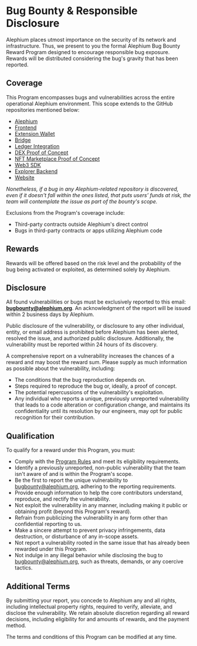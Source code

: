 # Bug Bounty & Responsible Disclosure

Alephium places utmost importance on the security of its network and infrastructure. Thus, we present to you the formal Alephium Bug Bounty Reward Program designed to encourage responsible bug exposure. Rewards will be distributed considering the bug's gravity that has been reported.

## Coverage

This Program encompasses bugs and vulnerabilities across the entire operational Alephium environment. This scope extends to the GitHub repositories mentioned below:

- [Alephium](https://github.com/alephium/alephium)
- [Frontend](https://github.com/alephium/alephium-frontend)
- [Extension Wallet](https://github.com/alephium/extension-wallet)
- [Bridge](https://github.com/alephium/wormhole-fork)
- [Ledger Integration](https://github.com/alephium/ledger-alephium)
- [DEX Proof of Concept](https://github.com/alephium/alephium-dex)
- [NFT Marketplace Proof of Concept](https://github.com/alephium/alephium-nft)
- [Web3 SDK](https://github.com/alephium/alephium-web3)
- [Explorer Backend](https://github.com/alephium/explorer-backend)
- [Website](https://github.com/alephium/www)

*Nonetheless, if a bug in any Alephium-related repository is discovered, even if it doesn't fall within the ones listed, that puts users’ funds at risk, the team will contemplate the issue as part of the bounty's scope.*

Exclusions from the Program's coverage include:

- Third-party contracts outside Alephium's direct control
- Bugs in third-party contracts or apps utilizing Alephium code

## Rewards

Rewards will be offered based on the risk level and the probability of the bug being activated or exploited, as determined solely by Alephium.

## Disclosure

All found vulnerabilities or bugs must be exclusively reported to this email: **bugbounty@alephium.org**.  An acknowledgment of the report will be issued within 2 business days by Alephium.

Public disclosure of the vulnerability, or disclosure to any other individual, entity, or email address is prohibited before Alephium has been alerted, resolved the issue, and authorized public disclosure. Additionally, the vulnerability must be reported within 24 hours of its discovery.

A comprehensive report on a vulnerability increases the chances of a reward and may boost the reward sum. Please supply as much information as possible about the vulnerability, including:

- The conditions that the bug reproduction depends on.
- Steps required to reproduce the bug or, ideally, a proof of concept.
- The potential repercussions of the vulnerability's exploitation.
- Any individual who reports a unique, previously unreported vulnerability that leads to a code alteration or configuration change, and maintains its confidentiality until its resolution by our engineers, may opt for public recognition for their contribution.

## Qualification

To qualify for a reward under this Program, you must:

- Comply with the [Program Rules](https://github.com/alephium/community/blob/master/RewardProgramRules.md) and meet its eligibility requirements.
- Identify a previously unreported, non-public vulnerability that the team isn't aware of and is within the Program's scope.
- Be the first to report the unique vulnerability to bugbounty@alephium.org, adhering to the reporting requirements.
- Provide enough information to help the core contributors understand, reproduce, and rectify the vulnerability.
- Not exploit the vulnerability in any manner, including making it public or obtaining profit (beyond this Program's reward).
- Refrain from publicizing the vulnerability in any form other than confidential reporting to us.
- Make a sincere attempt to prevent privacy infringements, data destruction, or disturbance of any in-scope assets.
- Not report a vulnerability rooted in the same issue that has already been rewarded under this Program.
- Not indulge in any illegal behavior while disclosing the bug to bugbounty@alephium.org, such as threats, demands, or any coercive tactics.

## Additional Terms

By submitting your report, you concede to Alephium any and all rights, including intellectual property rights, required to verify, alleviate, and disclose the vulnerability. We retain absolute discretion regarding all reward decisions, including eligibility for and amounts of rewards, and the payment method.

The terms and conditions of this Program can be modified at any time.
